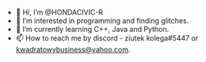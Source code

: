 - 👋 Hi, I’m @HONDACIVIC-R
- 👀 I’m interested in programming and finding glitches.
- 🌱 I’m currently learning C++, Java and Python.
- 📫 How to reach me by discord - ziutek kolega#5447 or kwadratowybusiness@yahoo.com.
